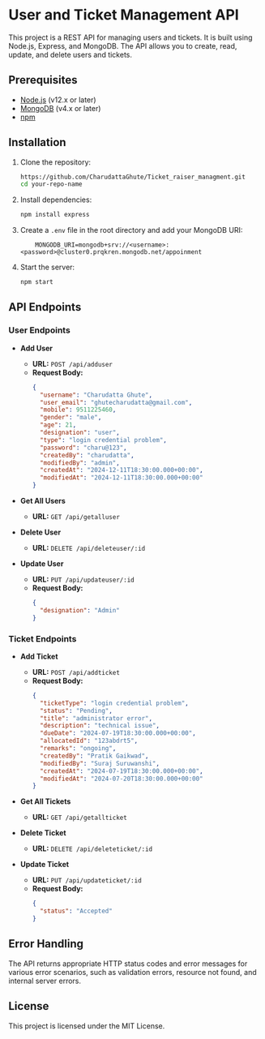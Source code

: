 # User and Ticket Management API

This project is a REST API for managing users and tickets. It is built using Node.js, Express, and MongoDB. The API allows you to create, read, update, and delete users and tickets.


## Prerequisites

- [Node.js](https://nodejs.org/) (v12.x or later)
- [MongoDB](https://www.mongodb.com/) (v4.x or later)
- [npm](https://www.npmjs.com/)

## Installation

1. Clone the repository:
    ```sh
   https://github.com/CharudattaGhute/Ticket_raiser_managment.git
    cd your-repo-name
    ```

2. Install dependencies:
    ```sh
    npm install express
    ```

3. Create a `.env` file in the root directory and add your MongoDB URI:
    ```env
        MONGODB_URI=mongodb+srv://<username>:<password>@cluster0.prqkren.mongodb.net/appoinment
    ```

4. Start the server:
    ```sh
    npm start
    ```

## API Endpoints

### User Endpoints

- **Add User**
    - **URL:** `POST /api/adduser`
    - **Request Body:**
        ```json
        {
          "username": "Charudatta Ghute",
          "user_email": "ghutecharudatta@gmail.com",
          "mobile": 9511225460,
          "gender": "male",
          "age": 21,
          "designation": "user",
          "type": "login credential problem",
          "password": "charu@123",
          "createdBy": "charudatta",
          "modifiedBy": "admin",
          "createdAt": "2024-12-11T18:30:00.000+00:00",
          "modifiedAt": "2024-12-11T18:30:00.000+00:00"
        }
        ```
    
- **Get All Users**
    - **URL:** `GET /api/getalluser`
   

- **Delete User**
    - **URL:** `DELETE /api/deleteuser/:id`
    

- **Update User**
    - **URL:** `PUT /api/updateuser/:id`
    - **Request Body:**
        ```json
        {
          "designation": "Admin"
        }
        ```
   

### Ticket Endpoints

- **Add Ticket**
    - **URL:** `POST /api/addticket`
    - **Request Body:**
        ```json
        {
          "ticketType": "login credential problem",
          "status": "Pending",
          "title": "administrator error",
          "description": "technical issue",
          "dueDate": "2024-07-19T18:30:00.000+00:00",
          "allocatedId": "123abdrt5",
          "remarks": "ongoing",
          "createdBy": "Pratik Gaikwad",
          "modifiedBy": "Suraj Suruwanshi",
          "createdAt": "2024-07-19T18:30:00.000+00:00",
          "modifiedAt": "2024-07-20T18:30:00.000+00:00"
        }
        ```
    

- **Get All Tickets**
    - **URL:** `GET /api/getallticket`
   

- **Delete Ticket**
    - **URL:** `DELETE /api/deleteticket/:id`
    

- **Update Ticket**
    - **URL:** `PUT /api/updateticket/:id`
    - **Request Body:**
        ```json
        {
          "status": "Accepted"
        }
        ```
    

## Error Handling

The API returns appropriate HTTP status codes and error messages for various error scenarios, such as validation errors, resource not found, and internal server errors.

## License

This project is licensed under the MIT License.
